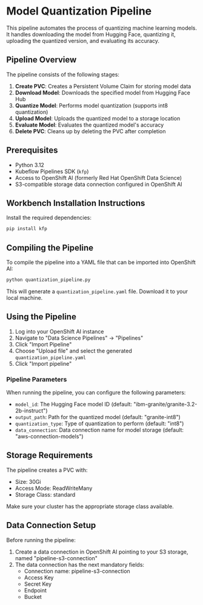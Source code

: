 # Model Quantization Pipeline

This pipeline automates the process of quantizing machine learning models. It handles downloading the model from Hugging Face, quantizing it, uploading the quantized version, and evaluating its accuracy.

## Pipeline Overview

The pipeline consists of the following stages:

1. **Create PVC**: Creates a Persistent Volume Claim for storing model data
2. **Download Model**: Downloads the specified model from Hugging Face Hub
3. **Quantize Model**: Performs model quantization (supports int8 quantization)
4. **Upload Model**: Uploads the quantized model to a storage location
5. **Evaluate Model**: Evaluates the quantized model's accuracy
6. **Delete PVC**: Cleans up by deleting the PVC after completion

## Prerequisites

- Python 3.12
- Kubeflow Pipelines SDK (`kfp`)
- Access to OpenShift AI (formerly Red Hat OpenShift Data Science)
- S3-compatible storage data connection configured in OpenShift AI

## Workbench Installation Instructions

Install the required dependencies:

```bash
pip install kfp
```

## Compiling the Pipeline

To compile the pipeline into a YAML file that can be imported into OpenShift AI:

```bash
python quantization_pipeline.py
```

This will generate a `quantization_pipeline.yaml` file. Download it to your local machine.

## Using the Pipeline

1. Log into your OpenShift AI instance
2. Navigate to "Data Science Pipelines" → "Pipelines"
3. Click "Import Pipeline"
4. Choose "Upload file" and select the generated `quantization_pipeline.yaml`
5. Click "Import pipeline"

### Pipeline Parameters

When running the pipeline, you can configure the following parameters:

- `model_id`: The Hugging Face model ID (default: "ibm-granite/granite-3.2-2b-instruct")
- `output_path`: Path for the quantized model (default: "granite-int8")
- `quantization_type`: Type of quantization to perform (default: "int8")
- `data_connection`: Data connection name for model storage (default: "aws-connection-models")

## Storage Requirements

The pipeline creates a PVC with:
- Size: 30Gi
- Access Mode: ReadWriteMany
- Storage Class: standard

Make sure your cluster has the appropriate storage class available.

## Data Connection Setup

Before running the pipeline:

1. Create a data connection in OpenShift AI pointing to your S3 storage, named "pipeline-s3-connection"
2. The data connection has the next mandatory fields:
   - Connection name: pipeline-s3-connection
   - Access Key
   - Secret Key
   - Endpoint
   - Bucket
